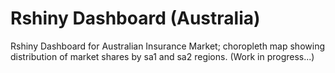 # Rshiny Dashboard (Australia)

Rshiny Dashboard for Australian Insurance Market; choropleth map showing distribution of market shares by sa1 and sa2 regions. (Work in progress...)
